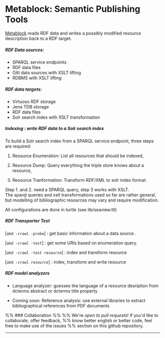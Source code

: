 

  Metablock: Semantic Publishing Tools 
=========================================

  [Metablock](http://cloud8.github.io/Metablock) reads RDF data and 
  writes a possibly modified resource description back to a RDF target.

##### RDF Data sources:
  
  - SPARQL service endpoints
  - RDF data files 
  - OAI data sources with XSLT lifting
  - RDBMS with XSLT lifting

##### RDF data targets:

  - Virtuoso RDF storage
  - Jena TDB storage
  - RDF data files 
  - Solr search index with XSLT transformation

##### Indexing : write RDF data to a Solr search index

  To build a Solr search index from a SPARQL service endpoint,
  three steps are required:

  1. Resource Enumeration: List all resources that should be indexed,

  2. Resource Dump: Query everything the triple store knows about a resource,

  3. Resource Tranformation: Transform RDF/XML to solr index format.


Step 1. and 2. need a SPARQL query, step 3 works with XSLT. <br/>
  The sparql queries and xslt transformations used so far are rather general, 
  but modelling of bibliographic resources may vary and require modification.  

  All configurations are done in turtle (see lib/seaview.ttl)

##### RDF Transporter Test

  [<code>abd -crawl -probe</code>] : get basic information about a data source .

  [<code>abd -crawl -test</code>] : get some URIs based on enumeration query.

  [<code>abd -crawl -test *resource*</code>] : index and transform resource

  [<code>abd -crawl *resource*</code>] : index, transform and write resource

##### RDF model analyzers

  - Language analyzer: guesses the language of a resource desription
    from dcterms abstract or dcterms title property

  - Coming soon: Reference analysis: use external libraries to extract 
    bibliographical references from PDF documents

%% ### Collaboration
%% 
%% We're *open to pull requests*! If you'd like to collaborate, offer feedback, 
%% know better english or better code, feel free to make use of the issues 
%% section on this github repository.

____________________________________________________________________________
